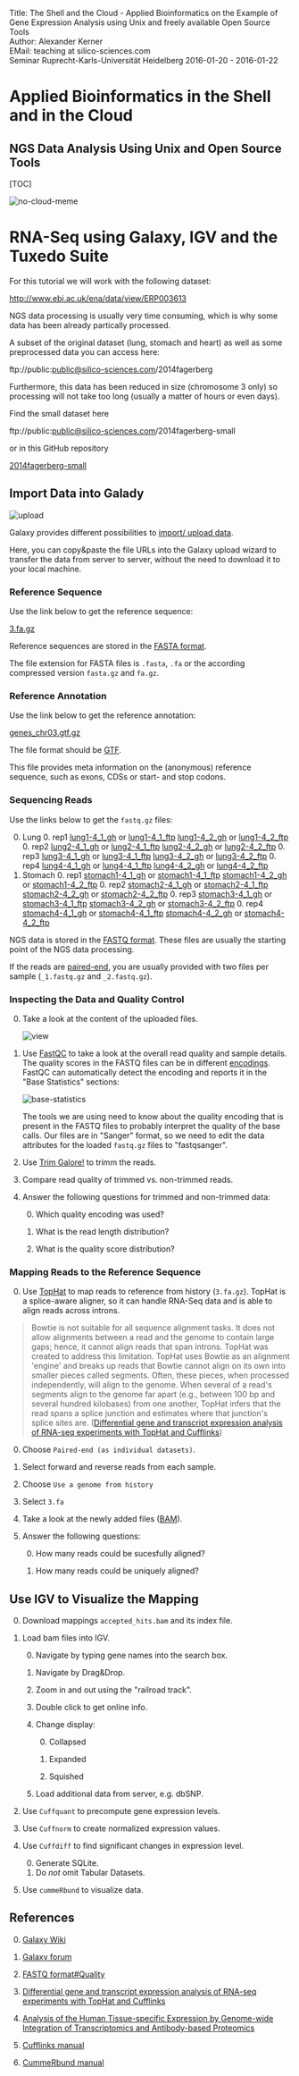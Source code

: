 Title: The Shell and the Cloud - Applied Bioinformatics on the Example of Gene Expression Analysis using Unix and freely available Open Source Tools</br>
Author: Alexander Kerner</br>
EMail: teaching at silico-sciences.com</br>
Seminar Ruprecht-Karls-Universität Heidelberg 2016-01-20 - 2016-01-22

# Applied Bioinformatics in the Shell and in the Cloud

## NGS Data Analysis Using Unix and Open Source Tools 

[TOC]

![no-cloud-meme](http://simpleql.com/wp-content/uploads/2015/10/No-cloud-MEME.jpg)

# RNA-Seq using Galaxy, IGV and the Tuxedo Suite

For this tutorial we will work with the following dataset:

http://www.ebi.ac.uk/ena/data/view/ERP003613

NGS data processing is usually very time consuming, which is why some data has been already partically processed.

A subset of the original dataset (lung, stomach and heart) as well as some preprocessed data you can access here:

ftp://public:public@silico-sciences.com/2014fagerberg

Furthermore, this data has been reduced in size (chromosome 3 only) so processing will not take too long (usually a matter of hours or even days).

Find the small dataset here

ftp://public:public@silico-sciences.com/2014fagerberg-small

or in this GitHub repository

[2014fagerberg-small](../2014fagerberg-small)

## Import Data into Galady

![upload](../figs/galaxy_tools_upload.png)

Galaxy provides different possibilities to [import/ upload data](https://wiki.galaxyproject.org/Learn/ManagingDatasets).

Here, you can copy&paste the file URLs into the Galaxy upload wizard to transfer the data from server to server, without the need to download it to your local machine.

### Reference Sequence

Use the link below to get the reference sequence:

[3.fa.gz](../2014fagerberg-small/3.fa.gz?raw=true)
    
Reference sequences are stored in the [FASTA format](https://silico-sciences.com/2016/01/15/fasta-format/).
    
The file extension for FASTA files is `.fasta`, `.fa` or the according compressed version `fasta.gz` and `fa.gz`.

### Reference Annotation

Use the link below to get the reference annotation:

[genes_chr03.gtf.gz](../2014fagerberg-small/genes_chr03.gtf.gz?raw=true)

The file format should be [GTF](http://www.ensembl.org/info/website/upload/gff.html).

This file provides meta information on the (anonymous) reference sequence, such as exons, CDSs or start- and stop codons.

### Sequencing Reads

Use the links below to get the `fastq.gz` files:


0. Lung
    0. rep1
    [lung1-4_1_gh](../2014fagerberg-small/lung/ERR315326/ERR315326_chr03_1.fastq.gz?raw=true) or [lung1-4_1_ftp](ftp://public:public@176.28.21.178/2014fagerberg-small/ERR315326/ERR315326_chr03_1.fastq)
    [lung1-4_2_gh](../2014fagerberg-small/lung/ERR315326/ERR315326_chr03_2.fastq.gz?raw=true) or [lung1-4_2_ftp](ftp://public:public@176.28.21.178/2014fagerberg-small/ERR315326/ERR315326_chr03_2.fastq)
    0. rep2
    [lung2-4_1_gh](../2014fagerberg-small/lung/ERR315341/ERR315341_chr03_1.fastq.gz?raw=true) or [lung2-4_1_ftp](ftp://public:public@176.28.21.178/2014fagerberg-small/ERR315341/ERR315341_chr03_1.fastq)
    [lung2-4_2_gh](../2014fagerberg-small/lung/ERR315341/ERR315341_chr03_2.fastq.gz?raw=true) or [lung2-4_2_ftp](ftp://public:public@176.28.21.178/2014fagerberg-small/ERR315341/ERR315341_chr03_2.fastq)
    0. rep3
    [lung3-4_1_gh](../2014fagerberg-small/lung/ERR315346/ERR315346_chr03_1.fastq.gz?raw=true) or [lung3-4_1_ftp](ftp://public:public@176.28.21.178/2014fagerberg-small/ERR315346/ERR315346_chr03_1.fastq)
    [lung3-4_2_gh](../2014fagerberg-small/lung/ERR315346/ERR315346_chr03_2.fastq.gz?raw=true) or [lung3-4_2_ftp](ftp://public:public@176.28.21.178/2014fagerberg-small/ERR315346/ERR315346_chr03_2.fastq)
    0. rep4
    [lung4-4_1_gh](../2014fagerberg-small/lung/ERR315353/ERR315353_chr03_1.fastq.gz?raw=true) or [lung4-4_1_ftp](ftp://public:public@176.28.21.178/2014fagerberg-small/ERR315353/ERR315353_chr03_1.fastq)
    [lung4-4_2_gh](../2014fagerberg-small/lung/ERR315353/ERR315353_chr03_2.fastq.gz?raw=true) or [lung4-4_2_ftp](ftp://public:public@176.28.21.178/2014fagerberg-small/ERR315353/ERR315353_chr03_2.fastq)
0. Stomach
    0. rep1
    [stomach1-4_1_gh](../2014fagerberg-small/stomach/ERR315369/ERR315369_chr03_1.fastq.gz) or [stomach1-4_1_ftp](ftp://public:public@176.28.21.178/2014fagerberg-small/ERR315369/ERR315369_chr03_1.fastq)
    [stomach1-4_2_gh](../2014fagerberg-small/stomach/ERR315369/ERR315369_chr03_2.fastq.gz) or [stomach1-4_2_ftp](ftp://public:public@176.28.21.178/2014fagerberg-small/ERR315369/ERR315369_chr03_2.fastq)
    0. rep2
    [stomach2-4_1_gh](../2014fagerberg-small/stomach/ERR315379/ERR315379_chr03_1.fastq.gz) or [stomach2-4_1_ftp](ftp://public:public@176.28.21.178/2014fagerberg-small/ERR315379/ERR315379_chr03_1.fastq)
    [stomach2-4_2_gh](../2014fagerberg-small/stomach/ERR315379/ERR315379_chr03_2.fastq.gz) or [stomach2-4_2_ftp](ftp://public:public@176.28.21.178/2014fagerberg-small/ERR315379/ERR315379_chr03_1.fastq)
    0. rep3
    [stomach3-4_1_gh](../2014fagerberg-small/stomach/ERR315467/ERR315467_chr03_1.fastq.gz) or [stomach3-4_1_ftp](ftp://public:public@176.28.21.178/2014fagerberg-small/ERR315467/ERR315467_chr03_1.fastq)
    [stomach3-4_2_gh](../2014fagerberg-small/stomach/ERR315467/ERR315467_chr03_2.fastq.gz) or [stomach3-4_2_ftp](ftp://public:public@176.28.21.178/2014fagerberg-small/ERR315467/ERR315467_chr03_2.fastq)
    0. rep4
    [stomach4-4_1_gh](../2014fagerberg-small/stomach/ERR315485/ERR315485_chr03_1.fastq.gz) or [stomach4-4_1_ftp](ftp://public:public@176.28.21.178/2014fagerberg-small/ERR315485/ERR315485_chr03_1.fastq)
    [stomach4-4_2_gh](../2014fagerberg-small/stomach/ERR315485/ERR315485_chr03_2.fastq.gz) or [stomach4-4_2_ftp](ftp://public:public@176.28.21.178/2014fagerberg-small/ERR315485/ERR315485_chr03_2.fastq)
    
    
    

NGS data is stored in the [FASTQ format](https://silico-sciences.com/2016/01/15/fastq-format/). These files are usually the starting point of the NGS data processing.
    
If the reads are [paired-end](http://seqanswers.com/forums/showthread.php?t=503), you are usually provided with two files per sample (`_1.fastq.gz` and `_2.fastq.gz`).
    

### Inspecting the Data and Quality Control

0. Take a look at the content of the uploaded files.

    ![view](../figs/galaxy_data_options_view.png)
        
0. Use [FastQC](http://www.bioinformatics.babraham.ac.uk/projects/fastqc/) to take a look at the overall read quality and sample details. The quality scores in the FASTQ files can be in different [encodings](https://en.wikipedia.org/wiki/FASTQ_format#Encoding). FastQC can automatically detect the encoding and reports it in the "Base Statistics" sections:

    ![base-statistics](../figs/FastQC_baseStatistics.png)
    
    The tools we are using need to know about the quality encoding that is present in the FASTQ files to probably interpret the quality of the base calls. Our files are in "Sanger" format, so we need to edit the data attributes for the loaded `fastq.gz` files to "fastqsanger".

0. Use [Trim Galore!](http://www.bioinformatics.babraham.ac.uk/projects/trim_galore/) to trimm the reads.
        
0. Compare read quality of trimmed vs. non-trimmed reads.

0. Answer the following questions for trimmed and non-trimmed data:

    0. Which quality encoding was used?
    
    0. What is the read length distribution?
    
    0. What is the quality score distribution?

### Mapping Reads to the Reference Sequence

0. Use [TopHat](https://ccb.jhu.edu/software/tophat/index.shtml) to map reads to reference from history (`3.fa.gz`). TopHat is a splice-aware aligner, so it can handle RNA-Seq data and is able to align reads across introns.

> Bowtie is not suitable for all sequence alignment tasks. It does not allow alignments between a read and the genome to contain large gaps; hence, it cannot align reads that span introns. TopHat was created to address this limitation. TopHat uses Bowtie as an alignment 'engine' and breaks up reads that Bowtie cannot align on its own into smaller pieces called segments. Often, these pieces, when processed independently, will align to the genome. When several of a read's segments align to the genome far apart (e.g., between 100 bp and several hundred kilobases) from one another, TopHat infers that the read spans a splice junction and estimates where that junction's splice sites are.
([Differential gene and transcript expression analysis of RNA-seq experiments with TopHat and Cufflinks](http://www.ncbi.nlm.nih.gov/pmc/articles/PMC3334321))
        
0. Choose `Paired-end (as individual datasets)`.
       
0. Select forward and reverse reads from each sample.

0. Choose `Use a genome from history`

0. Select `3.fa`
      
0. Take a look at the newly added files ([BAM](https://silico-sciences.com/2016/01/15/sam-bam-format/)).

0. Answer the following questions:

    0. How many reads could be sucesfully aligned?
    
    0. How many reads could be uniquely aligned?

## Use IGV to Visualize the Mapping

0. Download mappings `accepted_hits.bam` and its index file.
    
0. Load bam files into IGV.
    
    0. Navigate by typing gene names into the search box.
    
    0. Navigate by Drag&Drop.
    
    0. Zoom in and out using the "railroad track".
    
    0. Double click to get online info.
    
    0. Change display:
    
        0. Collapsed
        
        0. Expanded
        
        0. Squished
        
    0. Load additional data from server, e.g. dbSNP.
    
0. Use `Cuffquant` to precompute gene expression levels.

0. Use `Cuffnorm` to create normalized expression values.

0. Use `Cuffdiff` to find significant changes in expression level.

    0. Generate SQLite.
    0. Do *not* omit Tabular Datasets.
    
0. Use `cummeRbund` to visualize data.

## References

0. [Galaxy Wiki](https://github.com/nekrut/galaxy/wiki)

0. [Galaxy forum](https://biostar.usegalaxy.org/)

0. [FASTQ format#Quality](https://en.wikipedia.org/wiki/FASTQ_format#Quality)

0. [Differential gene and transcript expression analysis of RNA-seq experiments with TopHat and Cufflinks](http://www.ncbi.nlm.nih.gov/pmc/articles/PMC3334321)

0. [Analysis of the Human Tissue-specific Expression by Genome-wide Integration of Transcriptomics and Antibody-based Proteomics](http://www.mcponline.org/content/13/2/397)

0. [Cufflinks manual](http://cole-trapnell-lab.github.io/cufflinks/manual/)

0. [CummeRbund manual](http://compbio.mit.edu/cummeRbund/manual_2_0.html)
